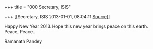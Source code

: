 +++
title = "000 Secretary, ISIS"

+++
[[Secretary, ISIS	2013-01-01, 08:04:11 [Source](https://groups.google.com/g/bvparishat/c/tVdxqwh2kk4)]]



Happy New Year 2013. Hope this new year brings peace on this earth. Peace, Peace..  

Ramanath Pandey


